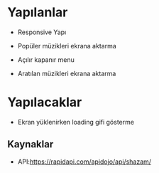 # Yapılanlar

- Responsive Yapı

- Popüler müzikleri ekrana aktarma

- Açılır kapanır menu

- Aratılan müzikleri ekrana aktarma

# Yapılacaklar

- Ekran yüklenirken loading gifi gösterme

## Kaynaklar

- API:https://rapidapi.com/apidojo/api/shazam/
